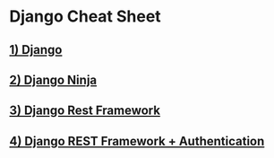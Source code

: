 # Django Cheat Sheet


<h2>
	<a href="lessons/1_django/README.md">
		1) Django
	</a>
</h2>


<h2>
	<a href="lessons/2_ninja/README.md">
		2) Django Ninja
	</a>
</h2>

<h2>
	<a href="lessons/3_rest/README.md">
		3) Django Rest Framework
	</a>
</h2>



<h2>
	<a href="lessons/4_auth/README.md">
		4) Django REST Framework + Authentication
	</a>
</h2>




<!--


<h2>
	<a href="lessons/5_graphql/README.md">
		5) GraphQL + Django
	</a>
</h2>


-->




